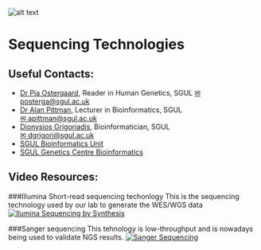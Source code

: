 ![alt text](https://ukeducationguide.com/wp-content/uploads/2014/10/stgeorgeslondon.jpg "St George's, University of London") 
# Sequencing Technologies

## Useful Contacts: 
- [Dr Pia Ostergaard](https://www.sgul.ac.uk/profiles/pia-ostergaard), Reader in Human Genetics, SGUL
	[✉ posterga@sgul.ac.uk](mailto:apittman@sgul.ac.uk)
- [Dr Alan Pittman](https://github.com/alanmichaelpittman100), Lecturer in Bioinformatics, SGUL  
	[✉ apittman@sgul.ac.uk](mailto:apittman@sgul.ac.uk)
- [Dionysios Grigoriadis](https://github.com/digrigor), Bioinformatician, SGUL  
	[✉ dgrigori@sgul.ac.uk](mailto:dgrigori@sgul.ac.uk)
- [SGUL Bioinformatics Unit](http://bioinformatics.sgul.ac.uk/)
- [SGUL Genetics Centre Bioinformatics](https://github.com/sgul-genetics-centre-bioinformatics)

## Video Resources:

###Illumina Short-read sequencing techonlogy
This is the sequencing technology used by our lab to generate the WES/WGS data
[![llumina Sequencing by Synthesis](https://res.cloudinary.com/marcomontalbano/image/upload/v1596465741/video_to_markdown/images/youtube--fCd6B5HRaZ8-c05b58ac6eb4c4700831b2b3070cd403.jpg)](https://www.youtube.com/watch?v=fCd6B5HRaZ8 "llumina Sequencing by Synthesis")


###Sanger sequencing
This tehnology is low-throughput and is nowadays being used to validate NGS results.
[![Sanger Sequencing](https://res.cloudinary.com/marcomontalbano/image/upload/v1596466038/video_to_markdown/images/youtube---QIMkQ4E_wE-4834888bcd2b4555e72811f2a6951e10.jpg)](https://www.youtube.com/watch?v=-QIMkQ4E_wE "Sanger Sequencing")
